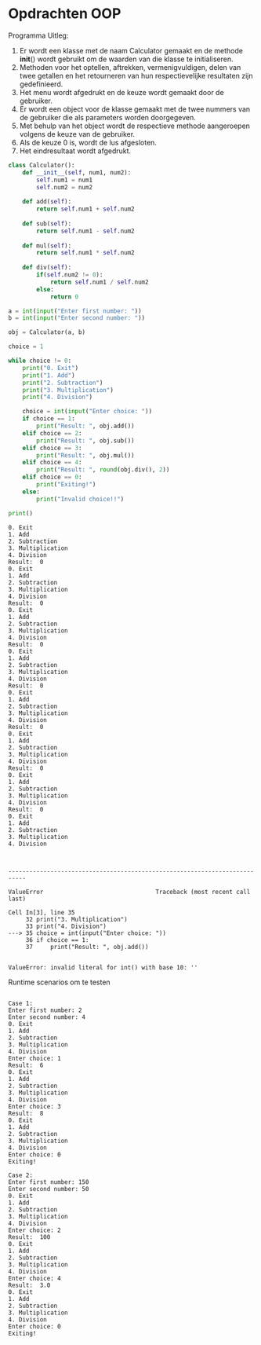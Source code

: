# Opdrachten OOP

Programma Uitleg:

1. Er wordt een klasse met de naam Calculator gemaakt en de methode __init__() wordt gebruikt om de waarden van die klasse te initialiseren.
2. Methoden voor het optellen, aftrekken, vermenigvuldigen, delen van twee getallen en het retourneren van hun respectievelijke resultaten zijn gedefinieerd.
3. Het menu wordt afgedrukt en de keuze wordt gemaakt door de gebruiker.
4. Er wordt een object voor de klasse gemaakt met de twee nummers van de gebruiker die als parameters worden doorgegeven.
5. Met behulp van het object wordt de respectieve methode aangeroepen volgens de keuze van de gebruiker.
6. Als de keuze 0 is, wordt de lus afgesloten.
7. Het eindresultaat wordt afgedrukt.


```python
class Calculator():
    def __init__(self, num1, num2):
        self.num1 = num1
        self.num2 = num2
        
    def add(self):
        return self.num1 + self.num2
    
    def sub(self):
        return self.num1 - self.num2
    
    def mul(self):
        return self.num1 * self.num2
    
    def div(self):
        if(self.num2 != 0):
            return self.num1 / self.num2
        else:
            return 0

a = int(input("Enter first number: "))
b = int(input("Enter second number: "))

obj = Calculator(a, b)

choice = 1

while choice != 0:
    print("0. Exit")
    print("1. Add")
    print("2. Subtraction")
    print("3. Multiplication")
    print("4. Division")

    choice = int(input("Enter choice: "))
    if choice == 1:
        print("Result: ", obj.add())
    elif choice == 2:
        print("Result: ", obj.sub())
    elif choice == 3:
        print("Result: ", obj.mul())
    elif choice == 4:
        print("Result: ", round(obj.div(), 2))
    elif choice == 0:
        print("Exiting!")
    else:
        print("Invalid choice!!")

print()
```

    0. Exit
    1. Add
    2. Subtraction
    3. Multiplication
    4. Division
    Result:  0
    0. Exit
    1. Add
    2. Subtraction
    3. Multiplication
    4. Division
    Result:  0
    0. Exit
    1. Add
    2. Subtraction
    3. Multiplication
    4. Division
    Result:  0
    0. Exit
    1. Add
    2. Subtraction
    3. Multiplication
    4. Division
    Result:  0
    0. Exit
    1. Add
    2. Subtraction
    3. Multiplication
    4. Division
    Result:  0
    0. Exit
    1. Add
    2. Subtraction
    3. Multiplication
    4. Division
    Result:  0
    0. Exit
    1. Add
    2. Subtraction
    3. Multiplication
    4. Division
    Result:  0
    0. Exit
    1. Add
    2. Subtraction
    3. Multiplication
    4. Division
    


    ---------------------------------------------------------------------------

    ValueError                                Traceback (most recent call last)

    Cell In[3], line 35
         32 print("3. Multiplication")
         33 print("4. Division")
    ---> 35 choice = int(input("Enter choice: "))
         36 if choice == 1:
         37     print("Result: ", obj.add())
    

    ValueError: invalid literal for int() with base 10: ''


Runtime scenarios om te testen

```
 
Case 1:
Enter first number: 2
Enter second number: 4
0. Exit
1. Add
2. Subtraction
3. Multiplication
4. Division
Enter choice: 1
Result:  6
0. Exit
1. Add
2. Subtraction
3. Multiplication
4. Division
Enter choice: 3
Result:  8
0. Exit
1. Add
2. Subtraction
3. Multiplication
4. Division
Enter choice: 0
Exiting!
 
Case 2:
Enter first number: 150
Enter second number: 50
0. Exit
1. Add
2. Subtraction
3. Multiplication
4. Division
Enter choice: 2
Result:  100
0. Exit
1. Add
2. Subtraction
3. Multiplication
4. Division
Enter choice: 4
Result:  3.0
0. Exit
1. Add
2. Subtraction
3. Multiplication
4. Division
Enter choice: 0
Exiting!

```
